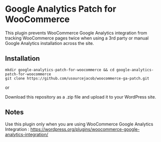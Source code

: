 # Google Analytics Patch for WooCommerce

This plugin prevents WooCommerce Google Analytics integration from tracking WooCommerce pages twice when using a 3rd party or manual Google Analytics installation across the site. 

## Installation
    
    mkdir google-analytics-patch-for-woocommerce && cd google-analytics-patch-for-woocommerce
    git clone https://github.com/usourcejacob/woocommerce-ga-patch.git
or

Download this repository as a .zip file and upload it to your WordPress site.

## Notes
Use this plugin only when you are using WooCommerce Google Analytics Integration : https://wordpress.org/plugins/woocommerce-google-analytics-integration/
